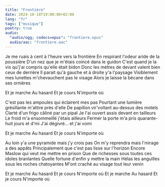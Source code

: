 ```yaml
---
title: "Frontière"
date: 2024-10-18T19:00:00+02:00
lang: "fr"
tags: ["musique"]
poetry: true
audio:
  "audio/ogg; codecs=opus": "frontiere.opus"
  audio/aac: "frontiere.aac"
---
```

Je me ruais à cent à l'heure vers la frontière
En respirant l'odeur aride de la poussière
D'un nez que je m'étais coincé dans le guidon
C'est quand je la vis qu'j'ai compris qu'elle était bidon
Donc les mètres de devant valent bien ceux de derrière
Il parait qu'à gauche et à droite y'a l'paysage
Visiblement mes lunettes m'chevauchent pas le visage
Alors je laisse la bécane dans ses ornières

Et je marche
Au hasard
Et je cours
N'importe où

C'est pas les ampoules qui éclairent mes pas
Pourtant une lumière grésillante m'attire près d'elle
De papillon vir'voltant au-dessus des motels
Clarté d'un frigo câliné par un pipal
Je l'ai ouvert assis devant en tailleurs
Le froid m'a ensommeillé j'étais ailleurs
Fermer la porte m'a pris quarante-huit jours et d'mi
J'ai dégivré... et j'ai vomi

Et je marche
Au hasard
Et je cours
N'importe où

Au loin y'a une pyramide mais j'y crois pas
On m'y reprendra mais l'mirage a des appâts
Principalement que c'est pas lisse sur l'horizon
Encore Maslow qui veut me mettre en prison
Que de richesses sous toutes ces idoles branlantes
Quelle fortune d'enfin y mettre la main
Hélas les anguilles sous les roches chatoyantes
M'ont craché au visage tout leur venin

Et je marche
Au hasard
Et je cours
N'importe où
Et je marche
Au hasard
Et je cours
N'importe où
